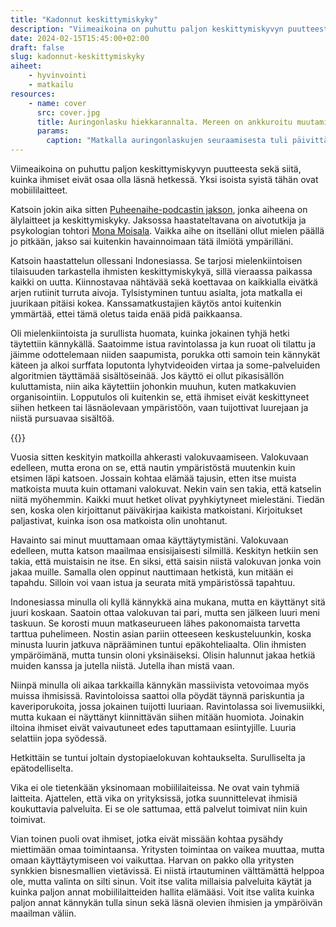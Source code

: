 ```yaml
---
title: "Kadonnut keskittymiskyky"
description: "Viimeaikoina on puhuttu paljon keskittymiskyvyn puutteesta sekä siitä, kuinka ihmiset eivät osaa olla läsnä hetkessä. Yksi isoista syistä tähän ovat mobiililaitteet."
date: 2024-02-15T15:45:00+02:00
draft: false
slug: kadonnut-keskittymiskyky
aiheet:
    - hyvinvointi
    - matkailu
resources:
    - name: cover
      src: cover.jpg
      title: Auringonlasku hiekkarannalta. Mereen on ankkuroitu muutamia veneitä
      params:
        caption: "Matkalla auringonlaskujen seuraamisesta tuli päivittäinen tapa. Rannalla näki, kuinka ihmiset ottivat kuvan auringonlaskusta ja istuivat sen jälkeen loppuajan luurejaan tuijottaen."
---
```


Viimeaikoina on puhuttu paljon keskittymiskyvyn puutteesta sekä siitä, kuinka ihmiset eivät osaa olla läsnä hetkessä. Yksi isoista syistä tähän ovat mobiililaitteet.

<!--more-->
 
Katsoin jokin aika sitten [Puheenaihe-podcastin jakson](https://www.youtube.com/watch?v=NLSwvom_XyM), jonka aiheena on älylaitteet ja keskittymiskyky. Jaksossa haastateltavana on aivotutkija ja psykologian tohtori [Mona Moisala](https://www.monamoisala.com/). Vaikka aihe on itselläni ollut mielen päällä jo pitkään, jakso sai kuitenkin havainnoimaan tätä ilmiötä ympärilläni.
 
Katsoin haastattelun ollessani Indonesiassa. Se tarjosi mielenkiintoisen tilaisuuden tarkastella ihmisten keskittymiskykyä, sillä vieraassa paikassa kaikki on uutta. Kiinnostavaa nähtävää sekä koettavaa on kaikkialla eivätkä arjen rutiinit turruta aivoja. Tylsistyminen tuntuu asialta, jota matkalla ei juurikaan pitäisi kokea. Kanssamatkustajien käytös antoi kuitenkin ymmärtää, ettei tämä oletus taida enää pidä paikkaansa.

Oli mielenkiintoista ja surullista huomata, kuinka jokainen tyhjä hetki täytettiin kännykällä. Saatoimme istua ravintolassa ja kun ruoat oli tilattu ja jäimme odottelemaan niiden saapumista, porukka otti samoin tein kännykät käteen ja alkoi surffata loputonta lyhytvideoiden virtaa ja some-palveluiden algoritmien täyttämää sisältöseinää. Jos käyttö ei ollut pikasisällön kuluttamista, niin aika käytettiin johonkin muuhun, kuten matkakuvien organisointiin. Lopputulos oli kuitenkin se, että ihmiset eivät keskittyneet siihen hetkeen tai läsnäolevaan ympäristöön, vaan tuijottivat luurejaan ja niistä pursuavaa sisältöä.

{{<cover>}}

Vuosia sitten keskityin matkoilla ahkerasti valokuvaamiseen. Valokuvaan edelleen, mutta erona on se, että nautin ympäristöstä muutenkin kuin etsimen läpi katsoen. Jossain kohtaa elämää tajusin, etten itse muista matkoista muuta kuin ottamani valokuvat. Nekin vain sen takia, että katselin niitä myöhemmin. Kaikki muut hetket olivat pyyhkiytyneet mielestäni. Tiedän sen, koska olen kirjoittanut päiväkirjaa kaikista matkoistani. Kirjoitukset paljastivat, kuinka ison osa matkoista olin unohtanut.

Havainto sai minut muuttamaan omaa käyttäytymistäni. Valokuvaan edelleen, mutta katson maailmaa ensisijaisesti silmillä. Keskityn hetkiin sen takia, että muistaisin ne itse. En siksi, että saisin niistä valokuvan jonka voin jakaa muille. Samalla olen oppinut nauttimaan hetkistä, kun mitään ei tapahdu. Silloin voi vaan istua ja seurata mitä ympäristössä tapahtuu.
 
Indonesiassa minulla oli kyllä kännykkä aina mukana, mutta en käyttänyt sitä juuri koskaan. Saatoin ottaa valokuvan tai pari, mutta sen jälkeen luuri meni taskuun. Se korosti muun matkaseurueen lähes pakonomaista tarvetta tarttua puhelimeen. Nostin asian pariin otteeseen keskusteluunkin, koska minusta luurin jatkuva näprääminen tuntui epäkohteliaalta. Olin ihmisten ympäröimänä, mutta tunsin oloni yksinäiseksi. Olisin halunnut jakaa hetkiä muiden kanssa ja jutella niistä. Jutella ihan mistä vaan.

Niinpä minulla oli aikaa tarkkailla kännykän massiivista vetovoimaa myös muissa ihmisissä. Ravintoloissa saattoi olla pöydät täynnä pariskuntia ja kaveriporukoita, jossa jokainen tuijotti luuriaan. Ravintolassa soi livemusiikki, mutta kukaan ei näyttänyt kiinnittävän siihen mitään huomiota. Joinakin iltoina ihmiset eivät vaivautuneet edes taputtamaan esiintyjille. Luuria selattiin jopa syödessä.

Hetkittäin se tuntui joltain dystopiaelokuvan kohtaukselta. Surulliselta ja epätodelliselta.
 
Vika ei ole tietenkään yksinomaan mobiililaiteissa. Ne ovat vain tyhmiä laitteita. Ajattelen, että vika on yrityksissä, jotka suunnittelevat ihmisiä koukuttavia palveluita. Ei se ole sattumaa, että palvelut toimivat niin kuin toimivat.

Vian toinen puoli ovat ihmiset, jotka eivät missään kohtaa pysähdy miettimään omaa toimintaansa. Yritysten toimintaa on vaikea muuttaa, mutta omaan käyttäytymiseen voi vaikuttaa. Harvan on pakko olla yritysten synkkien bisnesmallien vietävissä. Ei niistä irtautuminen välttämättä helppoa ole, mutta valinta on silti sinun. Voit itse valita millaisia palveluita käytät ja kuinka paljon annat mobiililaitteiden hallita elämääsi. Voit itse valita kuinka paljon annat kännykän tulla sinun sekä läsnä olevien ihmisien ja ympäröivän maailman väliin.

